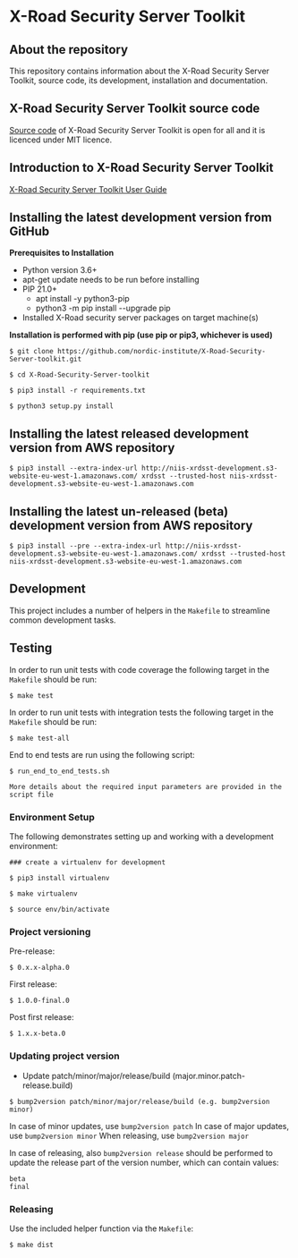 # X-Road Security Server Toolkit

## About the repository 

This repository contains information about the X-Road Security Server Toolkit, source code, its development, installation and documentation.

## X-Road Security Server Toolkit source code

[Source code](https://github.com/nordic-institute/X-Road-Security-Server-toolkit) of X-Road Security Server Toolkit is open for all and it is licenced under MIT licence.

## Introduction to X-Road Security Server Toolkit

[X-Road Security Server Toolkit User Guide](https://github.com/nordic-institute/X-Road-Security-Server-toolkit/blob/master/docs/xroad_security_server_toolkit_user_guide.md)


## Installing the latest development version from GitHub

**Prerequisites to Installation**

* Python version 3.6+
* apt-get update needs to be run before installing
* PIP 21.0+
  - apt install -y python3-pip
  - python3 -m pip install --upgrade pip
* Installed X-Road security server packages on target machine(s)

**Installation is performed with pip (use pip or pip3, whichever is used)**

```
$ git clone https://github.com/nordic-institute/X-Road-Security-Server-toolkit.git

$ cd X-Road-Security-Server-toolkit

$ pip3 install -r requirements.txt

$ python3 setup.py install
```

## Installing the latest released development version from AWS repository

```
$ pip3 install --extra-index-url http://niis-xrdsst-development.s3-website-eu-west-1.amazonaws.com/ xrdsst --trusted-host niis-xrdsst-development.s3-website-eu-west-1.amazonaws.com

```

## Installing the latest un-released (beta) development version from AWS repository

```
$ pip3 install --pre --extra-index-url http://niis-xrdsst-development.s3-website-eu-west-1.amazonaws.com/ xrdsst --trusted-host niis-xrdsst-development.s3-website-eu-west-1.amazonaws.com

```

## Development

This project includes a number of helpers in the `Makefile` to streamline common development tasks.

## Testing

In order to run unit tests with code coverage the following target in the `Makefile` should be run:
```
$ make test

```

In order to run unit tests with integration tests the following target in the `Makefile` should be run:
```
$ make test-all

```

End to end tests are run using the following script:
```
$ run_end_to_end_tests.sh

More details about the required input parameters are provided in the script file
```

### Environment Setup

The following demonstrates setting up and working with a development environment:

```
### create a virtualenv for development

$ pip3 install virtualenv

$ make virtualenv

$ source env/bin/activate

```
### Project versioning

Pre-release:

```
$ 0.x.x-alpha.0
```

First release:

```
$ 1.0.0-final.0
```

Post first release:

```
$ 1.x.x-beta.0
```


### Updating project version

* Update patch/minor/major/release/build (major.minor.patch-release.build)
```
$ bump2version patch/minor/major/release/build (e.g. bump2version minor)
```
In case of minor updates, use `bump2version patch`
In case of major updates, use `bump2version minor`
When releasing, use `bump2version major`

In case of releasing, also `bump2version release` should be performed
to update the release part of the version number, which can contain values: 
```
beta
final
```

### Releasing

Use the included helper function via the `Makefile`:

```
$ make dist
```
